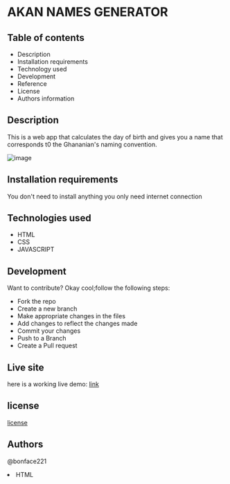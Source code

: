 # AKAN NAMES GENERATOR
## Table of contents
<ul>
    <li>Description</li>
    <li>Installation requirements</li>
    <li>Technology used</li>
    <li>Development</li>
    <li>Reference</li>
    <li>License</li>
    <li>Authors information</li>
    
</ul>

## Description
This is a web app that calculates the day of birth and gives you a name
that corresponds t0 the Ghananian's naming convention.

![image](../images/calculatorPic.png)

## Installation requirements
You don't need to install anything you only need internet connection

## Technologies used
<ul>
   <li>HTML</li>
   <li>CSS</li>
   <li>JAVASCRIPT</li>
</ul>

## Development
  Want to contribute? Okay cool;follow the following steps:
<ul>
   <li>Fork the repo</li>
   <li>Create a new branch</li>
   <li>Make appropriate changes in the files</li>
   <li>Add changes to reflect the changes made</li>
   <li>Commit your changes</li>
   <li>Push to a Branch</li>
   <li>Create a Pull request</li>
</ul>

## Live site
here is a working live demo: [link](url)
## license
[license](LICENSE)
## Authors
@bonface221<li>HTML</li>

